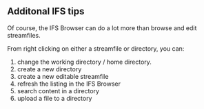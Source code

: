 #

## Additonal IFS tips

Of course, the IFS Browser can do a lot more than browse and edit streamfiles.

From right clicking on either a streamfile or directory, you can:

1. change the working directory / home directory.
2. create a new directory
3. create a new editable streamfile
4. refresh the listing in the IFS Browser
5. search content in a directory
6. upload a file to a directory
